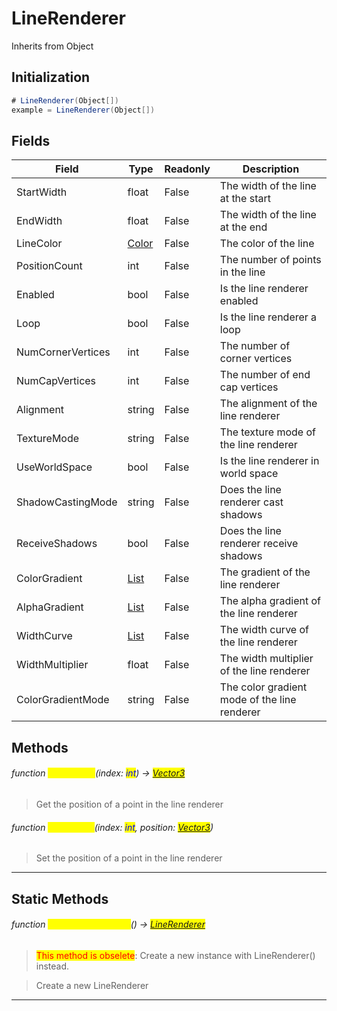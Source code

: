 # LineRenderer
Inherits from Object

## Initialization
```csharp
# LineRenderer(Object[])
example = LineRenderer(Object[])
```
## Fields
|Field|Type|Readonly|Description|
|---|---|---|---|
|StartWidth|float|False|The width of the line at the start|
|EndWidth|float|False|The width of the line at the end|
|LineColor|[Color](../objects/Color.md)|False|The color of the line|
|PositionCount|int|False|The number of points in the line|
|Enabled|bool|False|Is the line renderer enabled|
|Loop|bool|False|Is the line renderer a loop|
|NumCornerVertices|int|False|The number of corner vertices|
|NumCapVertices|int|False|The number of end cap vertices|
|Alignment|string|False|The alignment of the line renderer|
|TextureMode|string|False|The texture mode of the line renderer|
|UseWorldSpace|bool|False|Is the line renderer in world space|
|ShadowCastingMode|string|False|Does the line renderer cast shadows|
|ReceiveShadows|bool|False|Does the line renderer receive shadows|
|ColorGradient|[List](../objects/List.md)|False|The gradient of the line renderer|
|AlphaGradient|[List](../objects/List.md)|False|The alpha gradient of the line renderer|
|WidthCurve|[List](../objects/List.md)|False|The width curve of the line renderer|
|WidthMultiplier|float|False|The width multiplier of the line renderer|
|ColorGradientMode|string|False|The color gradient mode of the line renderer|
## Methods
###### function <mark style="color:yellow;">GetPosition</mark>(index: <mark style="color:blue;">int</mark>) → <mark style="color:blue;">[Vector3](../objects/Vector3.md)</mark>
> Get the position of a point in the line renderer

###### function <mark style="color:yellow;">SetPosition</mark>(index: <mark style="color:blue;">int</mark>, position: <mark style="color:blue;">[Vector3](../objects/Vector3.md)</mark>)
> Set the position of a point in the line renderer


---

## Static Methods
###### function <mark style="color:yellow;">CreateLineRenderer</mark>() → <mark style="color:blue;">[LineRenderer](../objects/LineRenderer.md)</mark>
> <mark style="color:red;">This method is obselete</mark>: Create a new instance with LineRenderer() instead.

> Create a new LineRenderer


---


